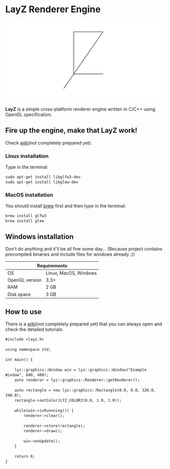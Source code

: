 # LayZ Renderer Engine

![Image](LayZ.png)

**LayZ** is a simple cross-platform renderer engine written in C/C++ using OpenGL specification. 


## Fire up the engine, make that LayZ work!

Check [wiki](https://github.com/AliKhudiyev/LayZ-Renderer-Engine/wiki)(not completely prepared yet).

### Linux installation
Type in the terminal:

```
sudo apt-get install libglfw3-dev
sudo apt-get install libglew-dev
```

### MacOS installation
You should install [brew](https://brew.sh/) first and then type in the terminal:

```
brew install glfw3
brew install glew
```

## Windows installation
Don't do anything and it'll be all fine some day... (Because project contains precompiled binaries and include files for windows already :))

<table>
<thead>
<tr>
    <th colspan=2 style="text-align:center">Requirements</th>
</tr>
</thead>

<tbody>
<tr>
    <td>OS</td>
    <td>Linux, MacOS, Windows</td>
</tr>
<tr>
    <td>OpenGL version</td>
    <td>3.3+</td>
</tr>
<tr>
    <td>RAM</td>
    <td>2 GB</td>
</tr>
<tr>
    <td>Disk space</td>
    <td>3 GB</td>
</tr>
</tbody>
</table>


## How to use

There is a [wiki](https://github.com/AliKhudiyev/LayZ-Renderer-Engine/wiki)(not completely prepared yet) that you can always open and check the detailed tutorials.

```
#include <layz.h>

using namespace std;

int main() {

    lyz::graphics::Window win = lyz::graphics::Window("Example Window", 640, 480);
    auto renderer = lyz::graphics::Renderer::getRenderer();
    
    auto rectangle = new lyz::graphics::Rectangle(0.0, 0.0, 320.0, 240.0);
    rectangle->setColor(LYZ_COLOR3(0.0, 1.0, 1.0));

    while(win->isRunnning()) {
        renderer->clear();

        renderer->store(rectangle);
        renderer->draw();
        
        win->onUpdate();
    }
    
    return 0;
}

```